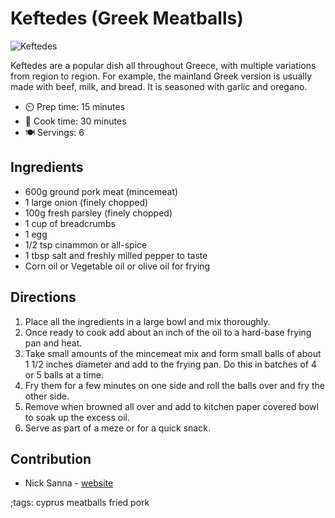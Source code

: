 # Keftedes (Greek Meatballs)

![Keftedes](pix/keftedes-meatballs-recipe.webp)

Keftedes are a popular dish all throughout Greece, with multiple variations from region to region. For example, the mainland Greek version is usually made with beef, milk, and bread. It is seasoned with garlic and oregano.

- ⏲️ Prep time: 15 minutes
- 🍳 Cook time: 30 minutes
- 🍽️ Servings: 6

## Ingredients

- 600g ground pork meat (mincemeat)
- 1 large onion (finely chopped)
- 100g fresh parsley (finely chopped)
- 1 cup of breadcrumbs
- 1 egg
- 1/2 tsp cinammon or all-spice
- 1 tbsp salt and freshly milled pepper to taste
- Corn oil or Vegetable oil or olive oil for frying

## Directions

1. Place all the ingredients in a large bowl and mix thoroughly.
2. Once ready to cook add about an inch of the oil to a hard-base frying pan and heat.
3. Take small amounts of the mincemeat mix and form small balls of about 1 1/2 inches diameter and add to the frying pan. Do this in batches of 4 or 5 balls at a time.
4. Fry them for a few minutes on one side and roll the balls over and fry the other side.
5. Remove when browned all over and add to kitchen paper covered bowl to soak up the excess oil.
6. Serve as part of a meze or for a quick snack.

## Contribution

- Nick Sanna - [website](https://www.justaboutcyprus.com/)

;tags: cyprus meatballs fried pork